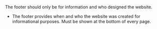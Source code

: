 The footer should only be for information and who designed the website.

- The footer provides when and who the website was created for informational purposes. Must be shown at the bottom of every page.
